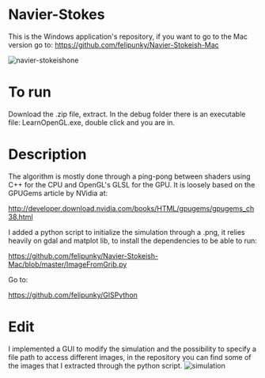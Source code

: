 # Navier-Stokes
This is the Windows application's repository, if you want to go to the Mac version go to:
https://github.com/felipunky/Navier-Stokeish-Mac

![navier-stokeishone](https://user-images.githubusercontent.com/21000020/48667011-bbb71080-ea9a-11e8-975a-302d2d594885.gif)
# To run
Download the .zip file, extract. In the debug folder there is an executable file: LearnOpenGL.exe, double click and you are in.
# Description
The algorithm is mostly done through a ping-pong between shaders using C++ for the CPU and OpenGL's GLSL for the GPU. It is loosely based on the GPUGems article by NVidia at:

http://developer.download.nvidia.com/books/HTML/gpugems/gpugems_ch38.html

I added a python script to initialize the simulation through a .png, it relies heavily on gdal and matplot lib, to install the dependencies to be able to run:

https://github.com/felipunky/Navier-Stokeish-Mac/blob/master/ImageFromGrib.py

Go to:

https://github.com/felipunky/GISPython

# Edit
I implemented a GUI to modify the simulation and the possibility to specify a file path to access different images, in the repository you can find some of the images that I extracted through the python script.
![simulation](https://user-images.githubusercontent.com/21000020/48935165-abf15f00-eed4-11e8-9718-6bf1e08e0929.JPG)
